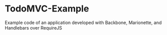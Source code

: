 TodoMVC-Example
===============
Example code of an application developed with Backbone, Marionette, and Handlebars over RequireJS